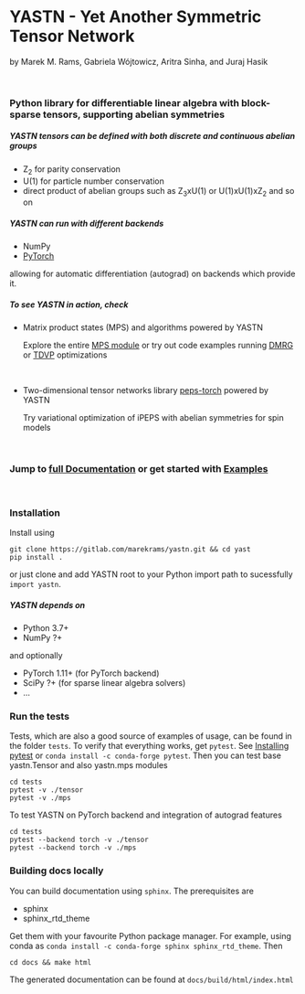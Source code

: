 # YASTN - Yet Another Symmetric Tensor Network
by Marek M. Rams, Gabriela Wójtowicz, Aritra Sinha, and Juraj Hasik

<br />
  
### Python library for differentiable linear algebra with block-sparse tensors, supporting abelian symmetries

##### YASTN tensors can be defined with both discrete and continuous abelian groups

- Z<sub>2</sub> for parity conservation 
- U(1) for particle number conservation
- direct product of abelian groups such as Z<sub>3</sub>xU(1) or U(1)xU(1)xZ<sub>2</sub> and so on

##### YASTN can run with different backends

- NumPy
- [PyTorch](https://pytorch.org/)

allowing for automatic differentiation (autograd) on backends which provide it.
<br />

##### To see YASTN in action, check

- Matrix product states (MPS) and algorithms powered by YASTN 

   Explore the entire [MPS module](https://marekrams.gitlab.io/yast/yastn.mps.html#) or 
   try out code examples running [DMRG](https://marekrams.gitlab.io/yast/examples/mps/mps.html#dmrg)
   or [TDVP](https://marekrams.gitlab.io/yast/examples/mps/mps.html#tdvp) optimizations

<br />

- Two-dimensional tensor networks library [peps-torch](https://github.com/jurajHasik/peps-torch) powered by YASTN

   Try variational optimization of iPEPS with abelian symmetries for spin models

<br />

### Jump to [full Documentation](https://marekrams.gitlab.io/yast/index.html) or get started with [Examples](https://marekrams.gitlab.io/yast/yastn.tensor.html#examples-basics-of-usage)

<br />

### Installation


Install using
```
git clone https://gitlab.com/marekrams/yastn.git && cd yast
pip install .
```
or just clone and add YASTN root to your Python import path to sucessfully ``import yastn``.

##### YASTN depends on

- Python 3.7+
- NumPy ?+

and optionally 

- PyTorch 1.11+ (for PyTorch backend)
- SciPy ?+ (for sparse linear algebra solvers)
- ...

### Run the tests

Tests, which are also a good source of examples of usage, can be found in the folder `tests`.
To verify that everything works, get `pytest`. See [Installing pytest](https://docs.pytest.org/en/6.2.x/getting-started.html) 
or `conda install -c conda-forge pytest`. Then you can test base yastn.Tensor and also yastn.mps modules

```
cd tests
pytest -v ./tensor
pytest -v ./mps
```

To test YASTN on PyTorch backend and integration of autograd features
```
cd tests
pytest --backend torch -v ./tensor
pytest --backend torch -v ./mps
```

### Building docs locally

You can build documentation using `sphinx`. The prerequisites are

   * sphinx
   * sphinx_rtd_theme

Get them with your favourite Python package manager. For example, using conda as `conda install -c conda-forge sphinx sphinx_rtd_theme`.
Then

```
cd docs && make html
```

The generated documentation can be found at `docs/build/html/index.html`
